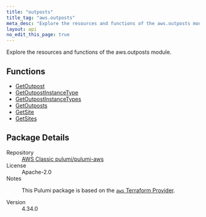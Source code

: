 ```yaml
---
title: "outposts"
title_tag: "aws.outposts"
meta_desc: "Explore the resources and functions of the aws.outposts module."
layout: api
no_edit_this_page: true
---
```


<!-- WARNING: this file was generated by Pulumi Docs Generator. -->
<!-- Do not edit by hand unless you're certain you know what you are doing! -->

Explore the resources and functions of the aws.outposts module.

<h2 id="functions">Functions</h2>
<ul class="api">
    <li><a href="getoutpost/" title="GetOutpost"><span class="api-symbol api-symbol--function"></span>GetOutpost</a></li>
    <li><a href="getoutpostinstancetype/" title="GetOutpostInstanceType"><span class="api-symbol api-symbol--function"></span>GetOutpostInstanceType</a></li>
    <li><a href="getoutpostinstancetypes/" title="GetOutpostInstanceTypes"><span class="api-symbol api-symbol--function"></span>GetOutpostInstanceTypes</a></li>
    <li><a href="getoutposts/" title="GetOutposts"><span class="api-symbol api-symbol--function"></span>GetOutposts</a></li>
    <li><a href="getsite/" title="GetSite"><span class="api-symbol api-symbol--function"></span>GetSite</a></li>
    <li><a href="getsites/" title="GetSites"><span class="api-symbol api-symbol--function"></span>GetSites</a></li>
</ul>

<h2 id="package-details">Package Details</h2>
<dl class="package-details">
	<dt>Repository</dt>
	<dd><a href="https://github.com/pulumi/pulumi-aws">AWS Classic pulumi/pulumi-aws</a></dd>
	<dt>License</dt>
	<dd>Apache-2.0</dd>
	<dt>Notes</dt>
	<dd><p>This Pulumi package is based on the <a href="https://github.com/hashicorp/terraform-provider-aws"><code>aws</code> Terraform Provider</a>.</p>
</dd>
	<dt>Version</dt>
	<dd>4.34.0</dd>
</dl>

